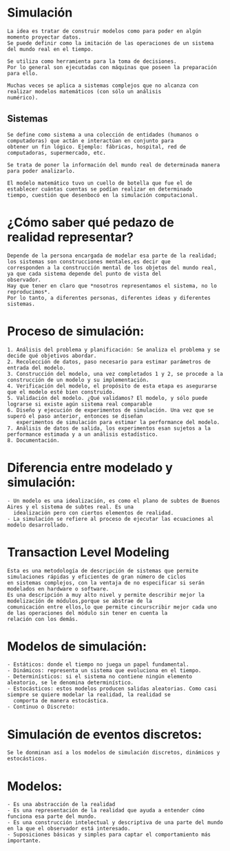 
# Simulación
	La idea es tratar de construir modelos como para poder en algún momento proyectar datos.
	Se puede definir como la imitación de las operaciones de un sistema del mundo real en el tiempo.

	Se utiliza como herramienta para la toma de decisiones.
	Por lo general son ejecutadas con máquinas que poseen la preparación para ello.

	Muchas veces se aplica a sistemas complejos que no alcanza con realizar modelos matemáticos (con sólo un análisis
	numérico).

## Sistemas
	Se define como sistema a una colección de entidades (humanos o computadoras) que actán e interactúan en conjunto para
	obtener un fin lógico. Ejemplo: fábricas, hospital, red de computadoras, supermercado, etc.

	Se trata de poner la información del mundo real de determinada manera para poder analizarlo.

	El modelo matemático tuvo un cuello de botella que fue el de establecer cuántas cuentas se podían realizar en determinado
	tiempo, cuestión que desenbocó en la simulación computacional.

# ¿Cómo saber qué pedazo de realidad representar?
	Depende de la persona encargada de modelar esa parte de la realidad; los sistemas son construcciones mentales,es decir que
	corresponden a la construcción mental de los objetos del mundo real, ya que cada sistema depende del punto de vista del
	observador.
	Hay que tener en claro que *nosotros representamos el sistema, no lo reproducimos*.
	Por lo tanto, a diferentes personas, diferentes ideas y diferentes sistemas.

# Proceso de simulación:
	1. Análisis del problema y planificación: Se analiza el problema y se decide qué objetivos abordar.
	2. Recolección de datos, paso necesario para estimar parámetros de entrada del modelo.
	3. Construcción del modelo, una vez completados 1 y 2, se procede a la construcción de un modelo y su implementación.
	4. Verificación del modelo, el propósito de esta etapa es asegurarse que el modelo esté bien construido.
	5. Validación del modelo. ¿Qué validamos? El modelo, y sólo puede lograrse si existe agún sistema real comparable
	6. Diseño y ejecución de experimentos de simulación. Una vez que se superó el paso anterior, entonces se diseñan
	   experimentos de simulación para estimar la performance del modelo.
	7. Análisis de datos de salida, los experimentos esan sujetos a la performance estimada y a un análisis estadístico.
	8. Documentación.


# Diferencia entre modelado y simulación:
	- Un modelo es una idealización, es como el plano de subtes de Buenos Aires y el sistema de subtes real. Es una
	  idealización pero con ciertos elementos de realidad.
	- La simulación se refiere al proceso de ejecutar las ecuaciones al modelo desarrollado.

# Transaction Level Modeling
	Esta es una metodología de descripción de sistemas que permite simulaciones rápidas y eficientes de gran número de ciclos
	en sistemas complejos, con la ventaja de no especificar si serán modelados en hardware o software.
	Es una descripción a muy alto nivel y permite describir mejor la modelización de módulos,porque se abstrae de la
	comunicación entre ellos,lo que permite cincurscribir mejor cada uno de las operaciones del módulo sin tener en cuenta la
	relación con los demás.

# Modelos de simulación:
	- Estáticos: donde el tiempo no juega un papel fundamental.
	- Dinámicos: representa un sistema que evoluciona en el tiempo.
	- Determinísticos: si el sistema no contiene ningún elemento aleatorio, se le denomina determinístico.
	- Estocásticos: estos modelos producen salidas aleatorias. Como casi siempre se quiere modelar la realidad, la realidad se
	  comporta de manera estocástica.
	- Continuo o Discreto:

# Simulación de eventos discretos:
	Se le donminan así a los modelos de simulación discretos, dinámicos y estocásticos.


# Modelos:
	- Es una abstracción de la realidad
	- Es una representación de la realidad que ayuda a entender cómo funciona esa parte del mundo.
	- Es una construcción intelectual y descriptiva de una parte del mundo en la que el observador está interesado.
	- Suposiciones básicas y simples para captar el comportamiento más importante.
